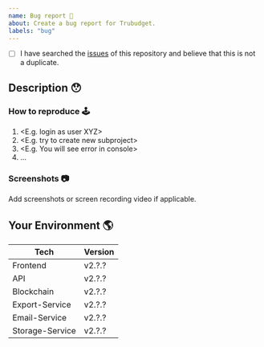```yaml
---
name: Bug report 🐛
about: Create a bug report for Trubudget.
labels: "bug"
---
```


- [ ] I have searched the [issues](https://github.com/openkfw/TruBudget/issues) of this repository and believe that this is not a duplicate.

## Description 😯

### How to reproduce 🕹

1. <E.g. login as user XYZ>
2. <E.g. try to create new subproject>
3. <E.g. You will see error in console>
4. ...

### Screenshots 📷

Add screenshots or screen recording video if applicable.

## Your Environment 🌎

| Tech            | Version |
| --------------- | ------- |
| Frontend        | v2.?.?  |
| API             | v2.?.?  |
| Blockchain      | v2.?.?  |
| Export-Service  | v2.?.?  |
| Email-Service   | v2.?.?  |
| Storage-Service | v2.?.?  |
